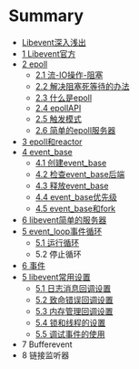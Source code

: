 # Summary

* [Libevent深入浅出](README.md)
* [1 Libevent官方](chapter1.md)
* [2 epoll](2-epoll.md)
   * [2.1 流-IO操作-阻塞](21-流-io.md)
   * [2.2 解决阻塞死等待的办法](21-解决阻塞死等待的办法.md)
   * [2.3 什么是epoll](23-什么是epoll.md)
   * [2.4 epollAPI](24-epollapi.md)
   * [2.5 触发模式](25hong_fa_mo_5f0f_md.md)
   * [2.6 简单的epoll服务器](26-简单的epoll服务器.md)
* [3 epoll和reactor](3-epoll和reactor.md)
* [4 event_base](5-libevent编程api.md)
   * [4.1 创建event_base](41_jian_li_mo_ren_de_event_base.md)
   * [4.2 检查event_base后端](42_jian_cha_event_base_hou_duan.md)
   * [4.3 释放event_base](43_shi_fang_event_base.md)
   * [4.4 event_base优先级](44_eventbase_you_xian_ji.md)
   * [4.5 event_base和fork](45_eventbase_he_fork.md)
* [6 libevent简单的服务器](6-libevent.md)
* [5 event_loop事件循环](5_eventloop_shi_jian_xun_huan.md)
   * [5.1 运行循环](51_yun_xing_xun_huan.md)
   * 5.2 停止循环
* [6 事件](6_shi_jian.md)
* [5 libevent常用设置](4-libevent简单服务器.md)
   * [5.1 日志消息回调设置](41_ri_zhi_xiao_xi_hui_diao_she_zhi.md)
   * [5.2 致命错误回调设置](42_zhi_ming_cuo_wu_hui_diao_she_zhi.md)
   * [5.3 内存管理回调设置](43_nei_cun_guan_li_hui_diao_she_zhi.md)
   * [5.4 锁和线程的设置](43_suo_he_xian_cheng_de_she_zhi.md)
   * [5.5 调试事件的使用](45_diao_shi_shi_jian_de_shi_yong.md)
* 7 Bufferevent
* 8 链接监听器

